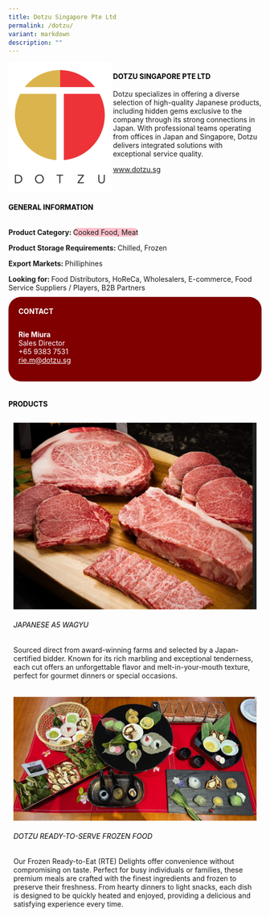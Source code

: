 ```yaml
---
title: Dotzu Singapore Pte Ltd
permalink: /dotzu/
variant: markdown
description: ""
---
```

<div class="flex-paragraph">
	<div style="display: flex; flex-wrap: wrap;" class="flex-container">
		<div style="flex: 1 1 40%; display: block;" class="card sgds">
			<img src="/images/Dotzu/dotzu_logo.png">
		</div>
		<div style="flex: 1 1 58%; display: block; margin-left: 3px" class="card-sgds">
			<h4 style="text-transform: uppercase; color: black;"><b>Dotzu Singapore Pte Ltd</b></h4>
			<p>Dotzu specializes in offering a diverse selection of high-quality Japanese products, including hidden gems exclusive to the company through its strong connections in Japan. With professional teams operating from offices in Japan and Singapore, Dotzu delivers integrated solutions with exceptional service quality.</p>
			<p><a target="_blank" href="https://www.dotzu.sg">www.dotzu.sg</a></p>
		</div>
	</div>
</div>

<h4 style="text-transform: uppercase; color: black;">
	<b>General Information</b>
</h4>
<div style="display: flex; flex-wrap: wrap;" class="flex-container">
	<div style="flex: 1 1 65%; display: block; align-self: stretch" class="card sgds">
		<div class="flex-paragraph">
			<p>
				<b>Product Category: </b>
				<span style="background-color: pink; border-radius: 10px;">Cooked Food, Meat</span>
			</p>
			<p>
				<b>Product Storage Requirements: </b>Chilled, Frozen
			</p>
			<p>
				<b>Export Markets: </b>Philliphines
			</p>
			<p style="margin-bottom: 10px;">
				<b>Looking for: </b>Food Distributors, HoReCa, Wholesalers, E-commerce, Food Service Suppliers / Players, B2B Partners
			</p>
		</div>
	</div>
	<div style="flex: 1 1 35%; padding: 10px; display: block; background-color: maroon; border-radius: 25px; align-self: center;" class="card sgds">
		<h4 style="color: white; margin-top: 10px; margin-left: 10px;">CONTACT</h4>
		<div class="flex-paragraph">
			<p style="padding: 10px; color: white;">
				<b>Rie Miura</b>
				<br>Sales Director<br>+65 9383 7531<br>
				<a style="color: white;" href="mailto:rie.m@dotzu.sg">rie.m@dotzu.sg</a>
			</p>
		</div>
	</div>
</div>
<br>
<h4 style="text-transform: uppercase; color: black;">
	<b>Products</b>
</h4>
<div style="display: flex; flex-wrap: wrap;">
	<div style="flex: 1 1 47%; margin: 10px; display: block;" class="card sgds">
		<div style="display: block;" class="flex-image">
			<img src="/images/Dotzu/dotzu_product_01.jpg">
		</div>
		<div class="flex-paragraph">
			<h6 style="text-transform: uppercase; color: black;">Japanese A5 Wagyu</h6>
			<p>Sourced direct from award-winning farms and selected by a Japan-certified bidder. Known for its rich marbling and exceptional tenderness, each cut offers an unforgettable flavor and melt-in-your-mouth texture, perfect for gourmet dinners or special occasions.</p>
		</div>
	</div>
	<div style="flex: 1 1 47%; margin: 10px; display: block;" class="card sgds">
		<div style="display: block;" class="flex-image">
			<img src="/images/Dotzu/dotzu_product_02.jpg">
		</div>
		<div class="flex-paragraph">
			<h6 style="text-transform: uppercase; color: black;">Dotzu Ready-to-Serve Frozen Food</h6>
			<p>Our Frozen Ready-to-Eat (RTE) Delights offer convenience without compromising on taste. Perfect for busy individuals or families, these premium meals are crafted with the finest ingredients and frozen to preserve their freshness. From hearty dinners to light snacks, each dish is designed to be quickly heated and enjoyed, providing a delicious and satisfying experience every time.</p>
		</div>
	</div>
</div>